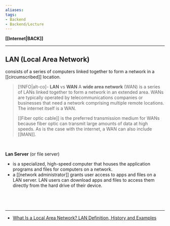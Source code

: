 ```yaml
---
aliases:
tags:
- Backend
- Backend/Lecture
---
```

**[[Internet|BACK]]**

---
## LAN (Local Area Network)
consists of a series of computers linked together to form a network in a [[circumscribed]] location.

>[!INFO|alt-co]- **LAN** vs **WAN**
> A **wide area network** (WAN) is a series of LANs linked together to form a network in an extended area. WANs are typically operated by telecommunications companies or businesses that need a network comprising multiple remote locations. The internet itself is a WAN.
> 
> [[Fiber optic cable]] is the preferred transmission medium for WANs because fiber optic can transmit large amounts of data at high speeds. As is the case with the internet, a WAN can also include [[MAN]].

<br>

**Lan Server** (or file server)
- is a specialized, high-speed computer that houses the application programs and files for computers on a network.
- a [[network administrator]] grants user access to apps and files on a LAN server. LAN users can download apps and files to access them directly from the hard drive of their device.

<br>

# 
---
- [What Is a Local Area Network? LAN Definition, History and Examples](https://www.comptia.org/content/guides/what-is-a-local-area-network#:~:text=A%20local%20area%20network%20\(LAN,%2C%20office%2C%20association%20or%20church.)
